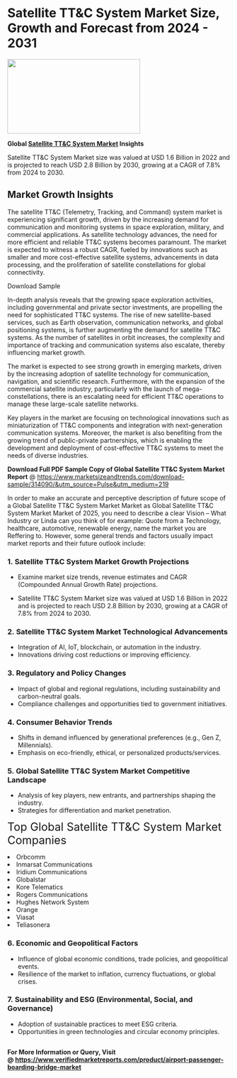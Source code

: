 <H1>Satellite TT&C System Market Size, Growth and Forecast from 2024 - 2031</H1><img class="aligncenter size-medium wp-image-584254" src="https://thirdeyenews.in/wp-content/uploads/2024/09/Global-Market-Research-300x168.jpeg" alt="" width="300" height="168" /><p><strong>Global&nbsp;<a href="https://www.marketsizeandtrends.com/download-sample/314090/&amp;utm_source=Pulse&amp;utm_medium=219">Satellite TT&C System Market</a> Insights</strong></p><p>Satellite TT&C System Market size was valued at USD 1.6 Billion in 2022 and is projected to reach USD 2.8 Billion by 2030, growing at a CAGR of 7.8% from 2024 to 2030.</p><p><h2>Market Growth Insights</h2> <p>The satellite TT&C (Telemetry, Tracking, and Command) system market is experiencing significant growth, driven by the increasing demand for communication and monitoring systems in space exploration, military, and commercial applications. As satellite technology advances, the need for more efficient and reliable TT&C systems becomes paramount. The market is expected to witness a robust CAGR, fueled by innovations such as smaller and more cost-effective satellite systems, advancements in data processing, and the proliferation of satellite constellations for global connectivity.</p> <p>Download Sample</p> <p>In-depth analysis reveals that the growing space exploration activities, including governmental and private sector investments, are propelling the need for sophisticated TT&C systems. The rise of new satellite-based services, such as Earth observation, communication networks, and global positioning systems, is further augmenting the demand for satellite TT&C systems. As the number of satellites in orbit increases, the complexity and importance of tracking and communication systems also escalate, thereby influencing market growth.</p> <p>The market is expected to see strong growth in emerging markets, driven by the increasing adoption of satellite technology for communication, navigation, and scientific research. Furthermore, with the expansion of the commercial satellite industry, particularly with the launch of mega-constellations, there is an escalating need for efficient TT&C operations to manage these large-scale satellite networks.</p> <p>Key players in the market are focusing on technological innovations such as miniaturization of TT&C components and integration with next-generation communication systems. Moreover, the market is also benefiting from the growing trend of public-private partnerships, which is enabling the development and deployment of cost-effective TT&C systems to meet the needs of diverse industries.</p> <p></p><p><span class=""><strong>Download Full PDF Sample Copy of Global Satellite TT&C System Market Report</strong> @ <a href="https://www.marketsizeandtrends.com/download-sample/314090/&amp;utm_source=Pulse&amp;utm_medium=219" target="_blank">https://www.marketsizeandtrends.com/download-sample/314090/&amp;utm_source=Pulse&amp;utm_medium=219</a></span></p><p>In order to make an accurate and perceptive description of future scope of a Global&nbsp;Satellite TT&C System Market Market as Global&nbsp;Satellite TT&C System Market Market of 2025, you need to describe a clear Vision &ndash; What Industry or Linda can you think of for example: Quote from a Technology, healthcare, automotive, renewable energy, name the market you are Reffering to. However, some general trends and factors usually impact market reports and their future outlook include:</p><h3>1.&nbsp;<strong>Satellite TT&C System Market Growth Projections</strong></h3><ul><li>Examine market size trends, revenue estimates and CAGR (Compounded Annual Growth Rate) projections.</li><li><p>Satellite TT&C System Market size was valued at USD 1.6 Billion in 2022 and is projected to reach USD 2.8 Billion by 2030, growing at a CAGR of 7.8% from 2024 to 2030.</p></li></ul><h3>2.&nbsp;<strong>Satellite TT&C System Market Technological Advancements</strong></h3><ul><li>Integration of AI, IoT, blockchain, or automation in the industry.</li><li>Innovations driving cost reductions or improving efficiency.</li></ul><h3>3.&nbsp;<strong>Regulatory and Policy Changes</strong></h3><ul><li>Impact of global and regional regulations, including sustainability and carbon-neutral goals.</li><li>Compliance challenges and opportunities tied to government initiatives.</li></ul><h3>4.&nbsp;<strong>Consumer Behavior Trends</strong></h3><ul><li>Shifts in demand influenced by generational preferences (e.g., Gen Z, Millennials).</li><li>Emphasis on eco-friendly, ethical, or personalized products/services.</li></ul><h3>5.&nbsp;<strong>Global Satellite TT&C System Market Competitive Landscape</strong></h3><ul><li>Analysis of key players, new entrants, and partnerships shaping the industry.</li><li>Strategies for differentiation and market penetration.</li></ul><p data-pm-slice="1 1 []"><span style="color: inherit; font-family: inherit; font-size: 25px;">Top Global Satellite TT&C System Market Companies</span></p><div class="" data-test-id=""><p><li>Orbcomm</li><li> Inmarsat Communications</li><li> Iridium Communications</li><li> Globalstar</li><li> Kore Telematics</li><li> Rogers Communications</li><li> Hughes Network System</li><li> Orange</li><li> Viasat</li><li> Teliasonera</li></p></div><h3>6.&nbsp;<strong>Economic and Geopolitical Factors</strong></h3><ul><li>Influence of global economic conditions, trade policies, and geopolitical events.</li><li>Resilience of the market to inflation, currency fluctuations, or global crises.</li></ul><h3>7.&nbsp;<strong>Sustainability and ESG (Environmental, Social, and Governance)</strong></h3><ul><li>Adoption of sustainable practices to meet ESG criteria.</li><li>Opportunities in green technologies and circular economy principles.</li></ul><h2><strong style="font-size: 14px;">For More Information or Query, Visit @&nbsp;</strong><a style="background-color: #ffffff; font-size: 14px;" href="https://www.marketsizeandtrends.com/report/satellite-tt-c-system-market/" target="_blank">https://www.verifiedmarketreports.com/product/airport-passenger-boarding-bridge-market</a></h2>

